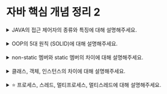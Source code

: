 # 자바 핵심 개념 정리 2
<details>
<summary>JAVA의 접근 제어자의 종류와 특징에 대해 설명해주세요.</summary>
<div markdown="1">
1. public = 접근 제한이 없다. 
2. protected = 같은 패키지 내에, 그리고 다른 패키지 내의 자손 클래스의 접근 가능
3. defualt = 같은 패키지 내에서만 접근 가능 
4. private = 같은 클래스 내에서만 접근 가능

</div>
</details>
<br>

<details>
<summary>OOP의 5대 원칙 (SOLID)에 대해 설명해주세요.</summary>
<div markdown="1">
### SRP 단일 책임 원칙

- 한 클래스는 하나의 책임만 가져야 한다.

중요한 판단 기준은 **변경**이다. 변경이 있을 때 파급 효과가 적으면 단일 책임 원칙을 잘 따른 것

예) ui 변경, 객체의 생성과 사용을 분리

### OCP : 개방 폐쇄 원칙 (Open,closed principle)

이게 가장 중요한 원칙이다.

- 소프트웨어 요소는 확장에는 열려 있으나, 변경에는 닫혀있어야 한다.
- 구현 객체를 변경하려면 클라이언트 코드를 변경해야 한다면 OCP 원칙을 지킬 수 없다.
- 이 문제를 해결하기 위해서는 체를 생성하고 연관관계를 맺어주는 별도의 조립, 생성자가 필요(DI 컨테이너를 통해 해결 가능)

### LSP 리스코프 치환 원칙

- 프로그램의 객체는 프로그램의 정확성을 깨뜨리지 않으면서 하위 타입의 인스턴스로 바꿀 수 있어야 한다.
- 다형성에서 하위 클래스는 인터페이스 규약을 다 지켜야 한다는 것, 다형성을 지원하기 위한 원칙, 인터페이스를 구현한 구현체는 믿고 사용하려면, 이 원칙이 필요하다.
- 단순히 컴파일에 성공하는 것을 넘어서는 이야기

EX) 자동차 인터페이스의 엑셀은 앞으로 가라는 기능이 있는데 구현체에서 뒤로 가게 한다면 이 원칙을 어긴 것

### ISP : 인터페이스 분리 원칙

인터페이스는 적당한 크기로 잘 자른 것이 중요하다.

- 특정 클라이언트를 위한 인터페이스 여러 개가 범용 인터페이스 하나보다 낫다
- 자동차 인터페이스 → 운전 인터페이스, 정비 인터페이스로 분리
- 사용자 클라이언트 → 운전자 클라이언트, 정비사 클라이언트로 분리
- 분리하면 정비 인터페이스 자체가 변해도 운전자 클라이언트에 영향을 주지 않음
- 인터페이스가 명확해지고, 대체 가능성이 높아진다.

### DIP : 의존관계 역전 원칙(Dependency inversion principle)

프로그래머는 “추상화에 의존해야지, 구체화에 의존하면 안된다”

의존성 주입은 이 원칙을 따르는 방법 중 하나다.

쉽게 이야기해서 클라이언트 코드가 구현 클래스에 의존하지 말고, 인터페이스에 의존하라는 뜻이다. (인터페이스만 바라본다)
</div>
</details>
<br>

<details>
<summary>non-static 멤버와 static 멤버의 차이에 대해 설명해주세요.</summary>
<div markdown="1">
static는 클래스 내에 Static 키워드로 선언된 변수이다. 
처음 JVM이 실행되어 클래스가 메모리에 올라갈 때부터 프로그램이 종료될 때까지 유지한다. 
Static 변수는 처음 딱 한 번만 생성된다. 
동일한 클래스의 모든 객체들에 의해서 공유된다. 
non-static 변수는 클래스 내에 선언된 변수이다. 
객체 생성 시마다 매번 새로운 변수가 생성된다.클래스 변수와 달리 공유되지 않는다. 
</div>
</details>
<br>

<details>
<summary>클래스, 객체, 인스턴스의 차이에 대해 설명해주세요.</summary>
<div markdown="1">
클래스란 객체를 정의하고 생성하기 위한 틀을 말한다. 클래스 안에는 객체를 생성하기 위해 필요한 변수와 메서드들이 존재한다.
객체란 클래스를 통해 그대로 생성된 실체를 말하며 '클래스의 인스턴스'라고도 부른다.
인스턴스란 클래스를 통해서 구현해야할 대상(객체)이 실제로 구현된 구체적인 실체를 말한다.
객체는 자신 고유의 속성을 가지는 물리적, 추상적인 모든 대상을 의미하지만 인스턴스는 객체가 메모리에 하나 하나 할당된 것을 의미한다. 
</div>
</details>
<br>

<details>
<summary>⭐️ 프로세스, 스레드, 멀티프로세스, 멀티스레드에 대해 설명해주세요.</summary>
<div markdown="1">
프로세스 = 운영체제로부터 자원을 할당 받은 작업의 단위를 의미한다. 프로그램이 실행된 상태를 의미한다. 
스레드 = 프로세스 내에서 프로세스가 할당 받은 자원을 이용하는 실행 흐름의 단위를 의미한다. 
멀티프로세스 = 하나의 프로그램을 여러 개의 프로세스로 구성하여,각 프로세스가 하나의 작업을 처리하는 것을 의미한다. 
멀티스레드 = 하나의 프로그램을 여러 개의 쓰레드로 구성하고, 각 쓰레드가 하나의 작업을 처리하는 것을 의미한다 

</div>
</details>
<br>

